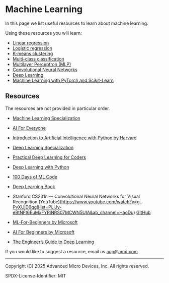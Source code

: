 # Machine Learning

In this page we list useful resources to learn about machine learning.

Using these resources you will learn:

- [Linear regression](https://en.wikipedia.org/wiki/Linear_regression)
- [Logistic regression](https://en.wikipedia.org/wiki/Logistic_regression)
- [K-means clustering](https://en.wikipedia.org/wiki/K-means_clustering)
- [Multi-class classification](https://en.wikipedia.org/wiki/Multiclass_classification)
- [Multilayer Perceptron (MLP)](https://en.wikipedia.org/wiki/Multilayer_perceptron)
- [Convolutional Neural Networks](https://en.wikipedia.org/wiki/Convolutional_neural_network)
- [Deep Learning](https://en.wikipedia.org/wiki/Deep_learning)
- [Machine Learning with PyTorch and Scikit-Learn](https://sebastianraschka.com/blog/2022/ml-pytorch-book.html)

## Resources

The resources are not provided in particular order.

- [Machine Learning Specialization](https://www.coursera.org/specializations/machine-learning-introduction)

- [AI For Everyone](https://www.coursera.org/learn/ai-for-everyone)

- [Introduction to Artificial Intelligence with Python by Harvard](https://pll.harvard.edu/course/cs50s-introduction-artificial-intelligence-python)

- [Deep Learning Specialization](https://www.coursera.org/specializations/deep-learning)

- [Practical Deep Learning for Coders](https://course.fast.ai/)

- [Deep Learning with Python](https://www.manning.com/books/deep-learning-with-python)

- [100 Days of ML Code](https://github.com/Avik-Jain/100-Days-Of-ML-Code)

- [Deep Learning Book](https://www.deeplearningbook.org/)

- Stanford CS231n — Convolutional Neural Networks for Visual Recognition (YouTube)(https://www.youtube.com/watch?v=g-PvXUjD6qg&list=PLlJy-eBtNFt6EuMxFYRiNRS07MCWN5UIA&ab_channel=HaoDu) [GitHub](https://cs231n.github.io/convolutional-networks/)

- [ML-For-Beginners by Microsoft](https://github.com/microsoft/ML-For-Beginners/)

- [AI For Beginners by Microsoft](https://github.com/microsoft/AI-For-Beginners)

- [The Engineer’s Guide to Deep Learning](https://www.interdb.jp/dl/index.html)

If you would like to suggest a resource, email us aup@amd.com

----------
Copyright (C) 2025 Advanced Micro Devices, Inc. All rights reserved.

SPDX-License-Identifier: MIT